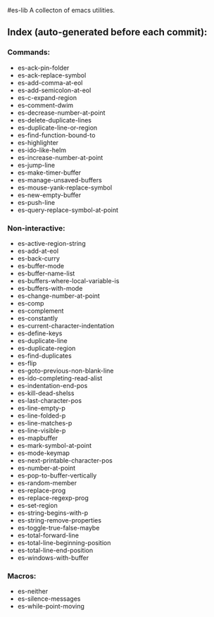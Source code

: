 #es-lib
A collecton of emacs utilities.
## Index (auto-generated before each commit):

### Commands:

* es-ack-pin-folder
* es-ack-replace-symbol
* es-add-comma-at-eol
* es-add-semicolon-at-eol
* es-c-expand-region
* es-comment-dwim
* es-decrease-number-at-point
* es-delete-duplicate-lines
* es-duplicate-line-or-region
* es-find-function-bound-to
* es-highlighter
* es-ido-like-helm
* es-increase-number-at-point
* es-jump-line
* es-make-timer-buffer
* es-manage-unsaved-buffers
* es-mouse-yank-replace-symbol
* es-new-empty-buffer
* es-push-line
* es-query-replace-symbol-at-point

### Non-interactive:

* es-active-region-string
* es-add-at-eol
* es-back-curry
* es-buffer-mode
* es-buffer-name-list
* es-buffers-where-local-variable-is
* es-buffers-with-mode
* es-change-number-at-point
* es-comp
* es-complement
* es-constantly
* es-current-character-indentation
* es-define-keys
* es-duplicate-line
* es-duplicate-region
* es-find-duplicates
* es-flip
* es-goto-previous-non-blank-line
* es-ido-completing-read-alist
* es-indentation-end-pos
* es-kill-dead-shelss
* es-last-character-pos
* es-line-empty-p
* es-line-folded-p
* es-line-matches-p
* es-line-visible-p
* es-mapbuffer
* es-mark-symbol-at-point
* es-mode-keymap
* es-next-printable-character-pos
* es-number-at-point
* es-pop-to-buffer-vertically
* es-random-member
* es-replace-prog
* es-replace-regexp-prog
* es-set-region
* es-string-begins-with-p
* es-string-remove-properties
* es-toggle-true-false-maybe
* es-total-forward-line
* es-total-line-beginning-position
* es-total-line-end-position
* es-windows-with-buffer

### Macros:

* es-neither
* es-silence-messages
* es-while-point-moving